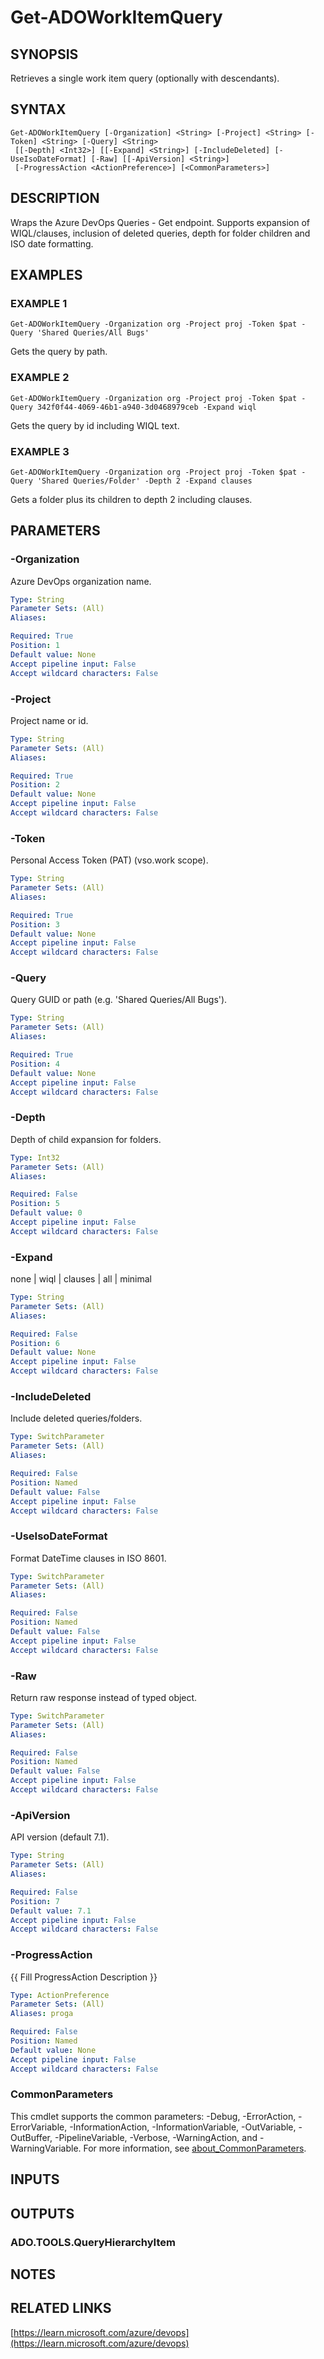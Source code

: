 ﻿---
external help file: ado.core-help.xml
Module Name: ado.core
online version: https://learn.microsoft.com/azure/devops
schema: 2.0.0
---

# Get-ADOWorkItemQuery

## SYNOPSIS
Retrieves a single work item query (optionally with descendants).

## SYNTAX

```
Get-ADOWorkItemQuery [-Organization] <String> [-Project] <String> [-Token] <String> [-Query] <String>
 [[-Depth] <Int32>] [[-Expand] <String>] [-IncludeDeleted] [-UseIsoDateFormat] [-Raw] [[-ApiVersion] <String>]
 [-ProgressAction <ActionPreference>] [<CommonParameters>]
```

## DESCRIPTION
Wraps the Azure DevOps Queries - Get endpoint.
Supports expansion of WIQL/clauses,
inclusion of deleted queries, depth for folder children and ISO date formatting.

## EXAMPLES

### EXAMPLE 1
```
Get-ADOWorkItemQuery -Organization org -Project proj -Token $pat -Query 'Shared Queries/All Bugs'
```

Gets the query by path.

### EXAMPLE 2
```
Get-ADOWorkItemQuery -Organization org -Project proj -Token $pat -Query 342f0f44-4069-46b1-a940-3d0468979ceb -Expand wiql
```

Gets the query by id including WIQL text.

### EXAMPLE 3
```
Get-ADOWorkItemQuery -Organization org -Project proj -Token $pat -Query 'Shared Queries/Folder' -Depth 2 -Expand clauses
```

Gets a folder plus its children to depth 2 including clauses.

## PARAMETERS

### -Organization
Azure DevOps organization name.

```yaml
Type: String
Parameter Sets: (All)
Aliases:

Required: True
Position: 1
Default value: None
Accept pipeline input: False
Accept wildcard characters: False
```

### -Project
Project name or id.

```yaml
Type: String
Parameter Sets: (All)
Aliases:

Required: True
Position: 2
Default value: None
Accept pipeline input: False
Accept wildcard characters: False
```

### -Token
Personal Access Token (PAT) (vso.work scope).

```yaml
Type: String
Parameter Sets: (All)
Aliases:

Required: True
Position: 3
Default value: None
Accept pipeline input: False
Accept wildcard characters: False
```

### -Query
Query GUID or path (e.g.
'Shared Queries/All Bugs').

```yaml
Type: String
Parameter Sets: (All)
Aliases:

Required: True
Position: 4
Default value: None
Accept pipeline input: False
Accept wildcard characters: False
```

### -Depth
Depth of child expansion for folders.

```yaml
Type: Int32
Parameter Sets: (All)
Aliases:

Required: False
Position: 5
Default value: 0
Accept pipeline input: False
Accept wildcard characters: False
```

### -Expand
none | wiql | clauses | all | minimal

```yaml
Type: String
Parameter Sets: (All)
Aliases:

Required: False
Position: 6
Default value: None
Accept pipeline input: False
Accept wildcard characters: False
```

### -IncludeDeleted
Include deleted queries/folders.

```yaml
Type: SwitchParameter
Parameter Sets: (All)
Aliases:

Required: False
Position: Named
Default value: False
Accept pipeline input: False
Accept wildcard characters: False
```

### -UseIsoDateFormat
Format DateTime clauses in ISO 8601.

```yaml
Type: SwitchParameter
Parameter Sets: (All)
Aliases:

Required: False
Position: Named
Default value: False
Accept pipeline input: False
Accept wildcard characters: False
```

### -Raw
Return raw response instead of typed object.

```yaml
Type: SwitchParameter
Parameter Sets: (All)
Aliases:

Required: False
Position: Named
Default value: False
Accept pipeline input: False
Accept wildcard characters: False
```

### -ApiVersion
API version (default 7.1).

```yaml
Type: String
Parameter Sets: (All)
Aliases:

Required: False
Position: 7
Default value: 7.1
Accept pipeline input: False
Accept wildcard characters: False
```

### -ProgressAction
{{ Fill ProgressAction Description }}

```yaml
Type: ActionPreference
Parameter Sets: (All)
Aliases: proga

Required: False
Position: Named
Default value: None
Accept pipeline input: False
Accept wildcard characters: False
```

### CommonParameters
This cmdlet supports the common parameters: -Debug, -ErrorAction, -ErrorVariable, -InformationAction, -InformationVariable, -OutVariable, -OutBuffer, -PipelineVariable, -Verbose, -WarningAction, and -WarningVariable. For more information, see [about_CommonParameters](http://go.microsoft.com/fwlink/?LinkID=113216).

## INPUTS

## OUTPUTS

### ADO.TOOLS.QueryHierarchyItem
## NOTES

## RELATED LINKS

[https://learn.microsoft.com/azure/devops](https://learn.microsoft.com/azure/devops)

